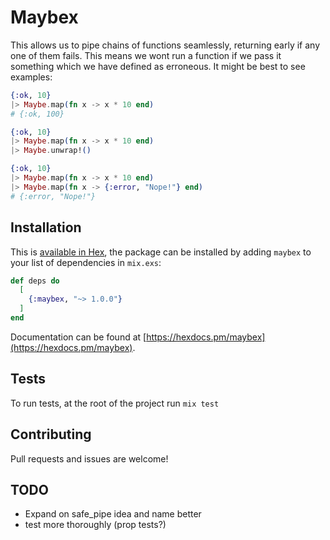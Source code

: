 # Maybex

This allows us to pipe chains of functions seamlessly, returning early if any one of them fails. This means we wont run a function if we pass it something which we have defined as erroneous. It might be best to see examples:

```elixir
{:ok, 10}
|> Maybe.map(fn x -> x * 10 end)
# {:ok, 100}

{:ok, 10}
|> Maybe.map(fn x -> x * 10 end)
|> Maybe.unwrap!()

{:ok, 10}
|> Maybe.map(fn x -> x * 10 end)
|> Maybe.map(fn x -> {:error, "Nope!"} end)
# {:error, "Nope!"}
```

## Installation

This is [available in Hex](https://hex.pm/packages/maybex), the package can be installed
by adding `maybex` to your list of dependencies in `mix.exs`:

```elixir
def deps do
  [
    {:maybex, "~> 1.0.0"}
  ]
end
```

Documentation can be found at [https://hexdocs.pm/maybex](https://hexdocs.pm/maybex).

## Tests

To run tests, at the root of the project run `mix test`

## Contributing

Pull requests and issues are welcome!


## TODO

- Expand on safe_pipe idea and name better
- test more thoroughly (prop tests?)
